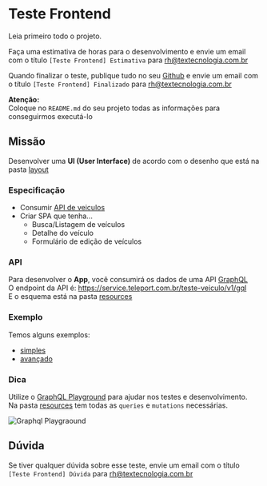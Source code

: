 # Teste Frontend

Leia primeiro todo o projeto.

Faça uma estimativa de horas para o desenvolvimento e envie um email com o título `[Teste Frontend] Estimativa` para rh@textecnologia.com.br

Quando finalizar o teste, publique tudo no seu [Github](https://github.com) e envie um email com o título `[Teste Frontend] Finalizado` para rh@textecnologia.com.br

**Atenção:**  
Coloque no `README.md` do seu projeto todas as informações para conseguirmos executá-lo


## Missão

Desenvolver uma **UI (User Interface)** de acordo com o desenho que está na pasta [layout](https://github.com/TExTecnologia/teste-frontend/tree/master/layout)


### Especificação

- Consumir [API de veiculos](https://github.com/TExTecnologia/teste-frontend#api)
- Criar SPA que tenha...
    - Busca/Listagem de veículos
    - Detalhe do veículo
    - Formulário de edição de veículos


### API

Para desenvolver o **App**, você consumirá os dados de uma API [GraphQL](http://graphql.org/)  
O endpoint da API é: https://service.teleport.com.br/teste-veiculo/v1/gql  
E o esquema está na pasta [resources](https://github.com/TExTecnologia/teste-frontend/blob/master/resources/schema.graphql)


### Exemplo

Temos alguns exemplos:

- [simples](https://codepen.io/lagden/pen/yLBOYjL)
- [avançado](https://svelte.dev/repl/6647e0d7290c4f849d828706a65c2b5b?version=3.30.1)


### Dica

Utilize o [GraphQL Playground](https://legacy.graphqlbin.com/new) para ajudar nos testes e desenvolvimento.  
Na pasta [resources](https://github.com/TExTecnologia/teste-frontend/blob/master/resources/query_mutation.graphql) tem todas as `queries` e `mutations` necessárias.

![Graphql Playgraound](https://user-images.githubusercontent.com/130963/100883726-6d151d00-348f-11eb-9bcc-126fd8f03bc2.png)


## Dúvida

Se tiver qualquer dúvida sobre esse teste, envie um email com o título `[Teste Frontend] Dúvida` para rh@textecnologia.com.br
